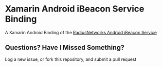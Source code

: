 Xamarin Android iBeacon Service Binding
=======================================

A Xamarin Android Binding of the [RadiusNetworks Android iBeacon Service](https://github.com/RadiusNetworks/android-ibeacon-service)


## Questions?  Have I Missed Something?

Log a new issue, or fork this repository, and submit a pull request